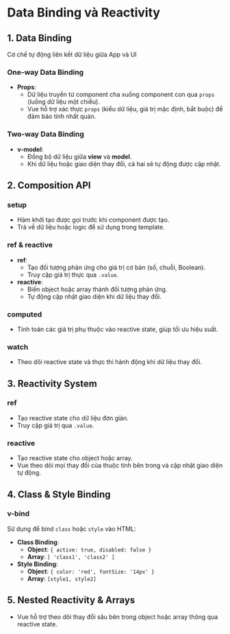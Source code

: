 # Data Binding và Reactivity

## 1. Data Binding
Cơ chế tự động liên kết dữ liệu giữa App và UI

### One-way Data Binding
- **Props**:
  - Dữ liệu truyền từ component cha xuống component con qua `props` (luồng dữ liệu một chiều).
  - Vue hỗ trợ xác thực `props` (kiểu dữ liệu, giá trị mặc định, bắt buộc) để đảm bảo tính nhất quán.

### Two-way Data Binding
- **v-model**:
  - Đồng bộ dữ liệu giữa **view** và **model**.
  - Khi dữ liệu hoặc giao diện thay đổi, cả hai sẽ tự động được cập nhật.

## 2. Composition API
### setup
- Hàm khởi tạo được gọi trước khi component được tạo.
- Trả về dữ liệu hoặc logic để sử dụng trong template.

### ref & reactive
- **ref**:
  - Tạo đối tượng phản ứng cho giá trị cơ bản (số, chuỗi, Boolean).
  - Truy cập giá trị thực qua `.value`.
- **reactive**:
  - Biến object hoặc array thành đối tượng phản ứng.
  - Tự động cập nhật giao diện khi dữ liệu thay đổi.

### computed
- Tính toán các giá trị phụ thuộc vào reactive state, giúp tối ưu hiệu suất.

### watch
- Theo dõi reactive state và thực thi hành động khi dữ liệu thay đổi.

## 3. Reactivity System
### ref
- Tạo reactive state cho dữ liệu đơn giản.
- Truy cập giá trị qua `.value`.

### reactive
- Tạo reactive state cho object hoặc array.
- Vue theo dõi mọi thay đổi của thuộc tính bên trong và cập nhật giao diện tự động.

## 4. Class & Style Binding
### v-bind
Sử dụng để bind `class` hoặc `style` vào HTML:
- **Class Binding**:
  - **Object**: `{ active: true, disabled: false }`
  - **Array**: `[ 'class1', 'class2' ]`
- **Style Binding**:
  - **Object**: `{ color: 'red', fontSize: '14px' }`
  - **Array**: `[style1, style2]`

## 5. Nested Reactivity & Arrays
- Vue hỗ trợ theo dõi thay đổi sâu bên trong object hoặc array thông qua reactive state.
